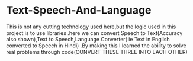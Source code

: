 # Text-Speech-And-Language
This is not any cutting technology used here,but the logic used in this project is to use libraries .here we can convert Speech to Text(Accuracy also shown),Text to Speech,Language Converter( ie Text in English converted to Speech in Hindi) .By making this I learned the ability to solve real problems through code(CONVERT THESE THREE INTO EACH OTHER)

